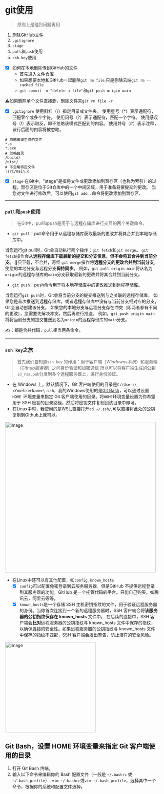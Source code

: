 # [git使用](https://github.com/dululu/notes/issues/30)

> 原则上是碰到问题再用

1. 删除GitHub文件
2. `.gitignore`
3. `stage`
4. `pull`和`push`使用
5. `ssh key`使用

- [x] 如何在本地删除传到GitHub的文件
    - 首先进入文件仓库
    - 如果想要本地和GitHub一起删除`git rm file`,只是删除云端`git rm --cached file`
    - `git commit -m "delete a file"`和`git push origin main`
    
⚠️如果删除单个文件直接删，删除文件夹`git rm file -r`

- [x] `.gitignore`
使用斜杠（/）指定目录或文件夹。
使用星号（*）表示通配符，匹配零个或多个字符。
使用问号（?）表示通配符，匹配一个字符。
使用感叹号（!）表示取反，即不忽略该模式匹配到的内容。
使用井号（#）表示注释，该行后面的内容将被忽略。
```
# 忽略编译生成的文件
*.o
*.exe
# 忽略目录
/build/
/dist/
# 不忽略特定文件
!src/main.c
```

- [x] `stage`
在Git中，"stage"是指将文件或更改添加到暂存区（也称为索引）的过程。暂存区是位于Git仓库中的一个中间区域，用于准备将要提交的更改。
当您对文件进行修改后，可以使用`git add .`命令将更改添加到暂存区.

---

### `pull`和`push`使用
> 在Git中，pull和push是用于与远程存储库进行交互的两个关键命令。
- `git pull`：pull命令用于从远程存储库获取最新的更改并将其合并到本地存储库中。

当您运行git pull时，Git会自动执行两个操作：`git fetch`和`git merge`。
`git fetch`操作会从**远程存储库下载最新的提交和分支信息，但不会将其合并到当前分支。** 🤔只下载，不合并，奇怪
`git merge`操作将**远程分支的更改合并到当前分支**，使您的本地分支与远程分支**保持同步。**
例如，`git pull origin main`将从名为`origin`的远程存储库的`main`分支获取最新的更改并将其合并到当前分支。

- `git push`：push命令用于将本地存储库中的更改推送到远程存储库。

当您运行`git push`时，Git会将当前分支的提交推送到与之关联的远程存储库。
如果您是首次推送到远程存储库，或者远程存储库中没有与当前分支相对应的分支，Git会自动创建该分支。
如果您的本地分支与远程分支存在冲突（即两者都有不同的更改），您需要先解决冲突，然后再进行推送。
例如，`git push origin main`将将当前分支的提交推送到名为`origin`的远程存储库的`main`分支。

✍️：都是合并代码，`pull`相当两条命令。


---

### `ssh key`之旅

> 首先我们要知道`ssh key` 的作用：用于客户端（_Windowns系统_）和服务端（_Github服务器_）之间身份验证和加密通信
所以可以将客户端生成的公钥`id_rsa.pub`分发到多个远程服务器上，进行身份验证。 

-  在 Windows 上，默认情况下，Git 客户端使用的目录是`C:\Users\<YourUserName>\.ssh`，我的Windows使用的是[Git Bash](https://gitforwindows.org/)，可以通过设置 `HOME `环境变量来指定 Git 客户端使用的目录。将` HOME `环境变量设置为你希望用于 SSH 密钥的目录路径，然后将密钥文件复制到该目录中即可。
- 在Linux中时，我使用的是WSL,直接打开`cd ~/.ssh/`,可以直接将此处的公钥复制到Github上就可以。
<img width="493" alt="image" src="https://github.com/dululu/notes/assets/64392262/828a20e6-e399-4413-ae0d-a0237edc6af0">

   
   - 在Linux中还可以有其他配置，如`config`, `known_hosts`
      - [x] `config`可以配置免密登录到云服务服务器，但是GitHub 不提供远程登录到其服务器的功能，GitHub 是一个托管代码的平台。只能自己购买，如腾讯云，阿里云等等。
      - [x] `known_hosts`是一个存储 SSH 主机密钥指纹的文件，用于验证远程服务器的身份。当你首次连接到一个新的远程服务器时，SSH 客户端会将**该服务器的公钥指纹保存在 known_hosts** 文件中。
在后续的连接中，SSH 客户端会**比对**远程服务器的公钥指纹与 known_hosts 文件中保存的指纹，以确保连接的安全性。如果远程服务器的公钥指纹与 known_hosts 文件中保存的指纹不匹配，SSH 客户端会发出警告，防止潜在的安全风险。
<img width="296" alt="image" src="https://github.com/dululu/notes/assets/64392262/282ce647-b610-47d3-9e91-cd60ee241860">

## Git Bash，设置 HOME 环境变量来指定 Git 客户端使用的目录

1. 打开 Git Bash 终端。
2. 输入以下命令来编辑你的 Bash 配置文件（一般是 `~/.bashrc` 或`~/.bash_profile`）: `vim ~/.bashrc`或`vim ~/.bash_profile`，选择其中一个命令，根据你的系统和配置文件选择。





